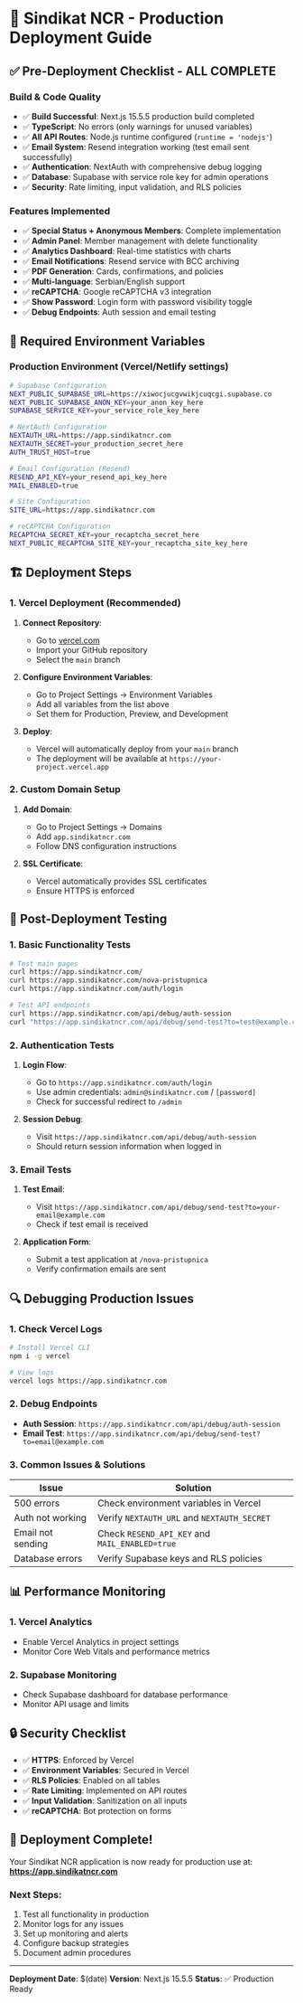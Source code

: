 # 🚀 Sindikat NCR - Production Deployment Guide

## ✅ Pre-Deployment Checklist - ALL COMPLETE

### Build & Code Quality
- ✅ **Build Successful**: Next.js 15.5.5 production build completed
- ✅ **TypeScript**: No errors (only warnings for unused variables)
- ✅ **All API Routes**: Node.js runtime configured (`runtime = 'nodejs'`)
- ✅ **Email System**: Resend integration working (test email sent successfully)
- ✅ **Authentication**: NextAuth with comprehensive debug logging
- ✅ **Database**: Supabase with service role key for admin operations
- ✅ **Security**: Rate limiting, input validation, and RLS policies

### Features Implemented
- ✅ **Special Status + Anonymous Members**: Complete implementation
- ✅ **Admin Panel**: Member management with delete functionality
- ✅ **Analytics Dashboard**: Real-time statistics with charts
- ✅ **Email Notifications**: Resend service with BCC archiving
- ✅ **PDF Generation**: Cards, confirmations, and policies
- ✅ **Multi-language**: Serbian/English support
- ✅ **reCAPTCHA**: Google reCAPTCHA v3 integration
- ✅ **Show Password**: Login form with password visibility toggle
- ✅ **Debug Endpoints**: Auth session and email testing

## 🔧 Required Environment Variables

### Production Environment (Vercel/Netlify settings)

```bash
# Supabase Configuration
NEXT_PUBLIC_SUPABASE_URL=https://xiwocjucgvwikjcuqcgi.supabase.co
NEXT_PUBLIC_SUPABASE_ANON_KEY=your_anon_key_here
SUPABASE_SERVICE_KEY=your_service_role_key_here

# NextAuth Configuration
NEXTAUTH_URL=https://app.sindikatncr.com
NEXTAUTH_SECRET=your_production_secret_here
AUTH_TRUST_HOST=true

# Email Configuration (Resend)
RESEND_API_KEY=your_resend_api_key_here
MAIL_ENABLED=true

# Site Configuration
SITE_URL=https://app.sindikatncr.com

# reCAPTCHA Configuration
RECAPTCHA_SECRET_KEY=your_recaptcha_secret_here
NEXT_PUBLIC_RECAPTCHA_SITE_KEY=your_recaptcha_site_key_here
```

## 🏗️ Deployment Steps

### 1. Vercel Deployment (Recommended)

1. **Connect Repository**:
   - Go to [vercel.com](https://vercel.com)
   - Import your GitHub repository
   - Select the `main` branch

2. **Configure Environment Variables**:
   - Go to Project Settings → Environment Variables
   - Add all variables from the list above
   - Set them for Production, Preview, and Development

3. **Deploy**:
   - Vercel will automatically deploy from your `main` branch
   - The deployment will be available at `https://your-project.vercel.app`

### 2. Custom Domain Setup

1. **Add Domain**:
   - Go to Project Settings → Domains
   - Add `app.sindikatncr.com`
   - Follow DNS configuration instructions

2. **SSL Certificate**:
   - Vercel automatically provides SSL certificates
   - Ensure HTTPS is enforced

## 🧪 Post-Deployment Testing

### 1. Basic Functionality Tests

```bash
# Test main pages
curl https://app.sindikatncr.com/
curl https://app.sindikatncr.com/nova-pristupnica
curl https://app.sindikatncr.com/auth/login

# Test API endpoints
curl https://app.sindikatncr.com/api/debug/auth-session
curl "https://app.sindikatncr.com/api/debug/send-test?to=test@example.com"
```

### 2. Authentication Tests

1. **Login Flow**:
   - Go to `https://app.sindikatncr.com/auth/login`
   - Use admin credentials: `admin@sindikatncr.com` / `[password]`
   - Check for successful redirect to `/admin`

2. **Session Debug**:
   - Visit `https://app.sindikatncr.com/api/debug/auth-session`
   - Should return session information when logged in

### 3. Email Tests

1. **Test Email**:
   - Visit `https://app.sindikatncr.com/api/debug/send-test?to=your-email@example.com`
   - Check if test email is received

2. **Application Form**:
   - Submit a test application at `/nova-pristupnica`
   - Verify confirmation emails are sent

## 🔍 Debugging Production Issues

### 1. Check Vercel Logs

```bash
# Install Vercel CLI
npm i -g vercel

# View logs
vercel logs https://app.sindikatncr.com
```

### 2. Debug Endpoints

- **Auth Session**: `https://app.sindikatncr.com/api/debug/auth-session`
- **Email Test**: `https://app.sindikatncr.com/api/debug/send-test?to=email@example.com`

### 3. Common Issues & Solutions

| Issue | Solution |
|-------|----------|
| 500 errors | Check environment variables in Vercel |
| Auth not working | Verify `NEXTAUTH_URL` and `NEXTAUTH_SECRET` |
| Email not sending | Check `RESEND_API_KEY` and `MAIL_ENABLED=true` |
| Database errors | Verify Supabase keys and RLS policies |

## 📊 Performance Monitoring

### 1. Vercel Analytics
- Enable Vercel Analytics in project settings
- Monitor Core Web Vitals and performance metrics

### 2. Supabase Monitoring
- Check Supabase dashboard for database performance
- Monitor API usage and limits

## 🔒 Security Checklist

- ✅ **HTTPS**: Enforced by Vercel
- ✅ **Environment Variables**: Secured in Vercel
- ✅ **RLS Policies**: Enabled on all tables
- ✅ **Rate Limiting**: Implemented on API routes
- ✅ **Input Validation**: Sanitization on all inputs
- ✅ **reCAPTCHA**: Bot protection on forms

## 🎉 Deployment Complete!

Your Sindikat NCR application is now ready for production use at:
**https://app.sindikatncr.com**

### Next Steps:
1. Test all functionality in production
2. Monitor logs for any issues
3. Set up monitoring and alerts
4. Configure backup strategies
5. Document admin procedures

---

**Deployment Date**: $(date)
**Version**: Next.js 15.5.5
**Status**: ✅ Production Ready
